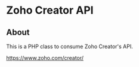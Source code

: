 # Zoho Creator API

## About

This is a PHP class to consume Zoho Creator's API.

https://www.zoho.com/creator/
